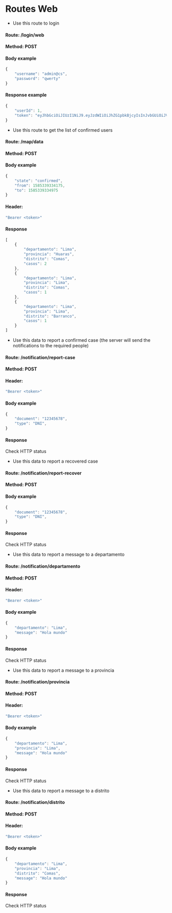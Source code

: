 #  Routes Web

* Use this route to login

#### Route: /login/web
#### Method: POST
#### Body example
```js
{
	"username": "admin@cs",
	"password": "qwerty"
}
```
#### Response example
```js
{
    "userId": 1,
    "token": "eyJhbGciOiJIUzI1NiJ9.eyJzdWIiOiJhZG1pbkBjcyIsInJvbGUiOiJVU0VSX1dFQiIsImlzcyI6Imh0dHA6Ly9kZXZnbGFuLmNvbSIsImlhdCI6MTU4NTA1MjU2MCwiZXhwIjoxNTg1MDcwNTYwfQ.gTJ2ovcGXKTjTQxBjZC7mVttBeQ4u4roEQKdRsyKYvk"
}
```

* Use this route to get the list of confirmed users

#### Route: /map/data
#### Method: POST
####
#### Body example
```js
{
	"state": "confirmed",
	"from": 1585339334175,
	"to": 1585339334975
}
```

#### Header:
```js
"Bearer <token>"
```

#### Response
```js
[
    {
        "departamento": "Lima",
        "provincia": "Huaras",
        "distrito": "Comas",
        "casos": 2
    },
    {
        "departamento": "Lima",
        "provincia": "Lima",
        "distrito": "Comas",
        "casos": 1
    },
    {
        "departamento": "Lima",
        "provincia": "Lima",
        "distrito": "Barranco",
        "casos": 1
    }
]
```

* Use this data to report a confirmed case (the server will send the
  notifications to the required people)

#### Route: /notification/report-case
#### Method: POST
#### Header:
```js
"Bearer <token>"
```
#### Body example
```js
{
	"document": "12345678",
	"type": "DNI",
}
```
#### Response
Check HTTP status

* Use this data to report a recovered case

#### Route: /notification/report-recover
#### Method: POST
#### Body example
```js
{
	"document": "12345678",
	"type": "DNI",
}
```
#### Response
Check HTTP status


* Use this data to report a message to a departamento

#### Route: /notification/departamento
#### Method: POST
#### Header:
```js
"Bearer <token>"
```
#### Body example
```js
{
	"departamento": "Lima",
	"message": "Hola mundo"
}
```
#### Response
Check HTTP status


* Use this data to report a message to a provincia

#### Route: /notification/provincia
#### Method: POST
#### Header:
```js
"Bearer <token>"
```
#### Body example
```js
{
	"departamento": "Lima",
	"provincia": "Lima",
	"message": "Hola mundo"
}
```
#### Response
Check HTTP status


* Use this data to report a message to a distrito

#### Route: /notification/distrito
#### Method: POST
#### Header:
```js
"Bearer <token>"
```
#### Body example
```js
{
	"departamento": "Lima",
	"provincia": "Lima",
	"distrito": "Comas",
	"message": "Hola mundo"
}
```
#### Response
Check HTTP status
